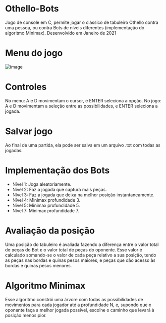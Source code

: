 # Othello-Bots
Jogo de console em C, permite jogar o clássico de tabuleiro Othello contra uma pessoa, ou contra Bots de níveis diferentes (implementação do algoritmo Minimax). Desenvolvido em Janeiro de 2021

# Menu do jogo
![image](https://user-images.githubusercontent.com/73000207/125838403-7f48269a-a11f-4a66-9acd-a1933ad3450c.png)

# Controles
No menu: A e D movimentam o cursor, e ENTER seleciona a opção.
No jogo: A e D movimentam a seleção entre as possibilidades, e ENTER seleciona a jogada.

# Salvar jogo
Ao final de uma partida, ela pode ser salva em um arquivo .txt com todas as jogadas.


# Implementação dos Bots
- Nível 1: Joga aleatoriamente.
- Nível 2: Faz a jogada que captura mais peças.
- Nível 3: Faz a jogada que deixa na melhor posição instantaneamente.
- Nível 4: Minimax profundidade 3.
- Nível 5: Minimax profundidade 5.
- Nível 7: Minimax profundidade 7.

# Avaliação da posição
Uma posição do tabuleiro é avaliada fazendo a diferença entre o valor total de peças do Bot e o valor total de peças do oponente. Esse valor é calculado somando-se o valor de cada peça relativo a sua posição, tendo as peças nas bordas e quinas pesos maiores, e peças que dão acesso às bordas e quinas pesos menores.

# Algoritmo Minimax
Esse algoritmo constrói uma árvore com todas as possibilidades de movimentos para cada jogador até a profundidade N, e, supondo que o oponente faça a melhor jogada possível, escolhe o caminho que levará à posição menos pior.
